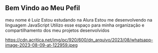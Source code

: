 ## Bem Vindo ao Meu Pefil
meu nome é Luiz 
Estou estudando na Alura
Estou me desenvolvendo na linguagem JavaScript
Utilizo esse espaço para minha organização e compartilhamento dos meu projetos desenvolvidos

https://cdn.acritica.net/img/pc/920/600/dn_arquivo/2023/08/whatsapp-image-2023-08-09-at-122959.jpeg
